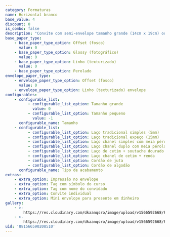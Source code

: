 ```yaml
---
category: Formaturas
name: Horizontal branco
base_value: 4
discount: 0
is_combo: false
description: "Convite com semi-envelope tamanho grande (14cm x 19cm) ou tamanho pequeno (9cm x 14cm) confeccionado em papel 180g.\r\n\n\r\n\nVersão da foto: Interior em papel glossy e exterior em papel linho. Acabamento com laço chanel simples e tag com nome do convidado.\r\n\n\r\n\n\n\n\\*Para convites com foto do formando ou formanda recomenda-se o uso do papel glossy fotográfico no interior. \r\n\n\\*A aplicação de foto na arte fica mais adequada e com melhor proporção em convites horizontais\r."
base_paper_type:
    - base_paper_type_option: Offset (fosco)
      value: 0
    - base_paper_type_option: Glossy (fotográfico)
      value: 0
    - base_paper_type_option: Linho (texturizado)
      value: 0
    - base_paper_type_option: Perolado
envelope_paper_type:
    - envelope_paper_type_option: Offset (fosco)
      value: 0
    - envelope_paper_type_option: Linho (texturizado) envelope
configurables:
    - configurable_list:
          - configurable_list_option: Tamanho grande
            value: 0
          - configurable_list_option: Tamanho pequeno
            value: -1
      configurable_name: Tamanho
    - configurable_list:
          - configurable_list_option: Laço tradicional simples (5mm)
          - configurable_list_option: Laço tradicional expeço (15mm)
          - configurable_list_option: Laço chanel simples com meia pérola
          - configurable_list_option: Laço chanel duplo com meia pérola
          - configurable_list_option: Laço de cetim + soutache dourado ou prateado
          - configurable_list_option: Laço chanel de cetim + renda
          - configurable_list_option: Cordão de juta
          - configurable_list_option: Cordão de algodão
      configurable_name: Tipo de acabamento
extras:
    - extra_option: Impressão no envelope
    - extra_option: Tag com símbolo do curso
    - extra_option: Tag com nome do convidado
    - extra_option: Convite individual
    - extra_option: Mini envelope para presente em dinheiro
gallery:
    - >-
        https://res.cloudinary.com/dkaanqsro/image/upload/v1566592668/Formaturas/Horizontal_branco_1_ibuwpw.jpg
    - >-
        https://res.cloudinary.com/dkaanqsro/image/upload/v1566592668/Formaturas/Horizontal_branco_3_hhtegp.jpg
uid: '881566590208510'
---
```

